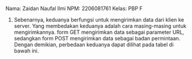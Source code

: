 Nama: Zaidan Naufal Ilmi
NPM: 2206081761
Kelas: PBP F

1. Sebenarnya, keduanya berfungsi untuk mengirimkan data dari klien ke server. Yang membedakan keduanya adalah cara masing-masing untuk mengirimkannya. form GET mengirimkan data sebagai parameter URL, sedangkan form POST mengirimkan data sebagai badan permintaan. Dengan demikian, perbedaan keduanya dapat dilihat pada tabel di bawah ini.
   
